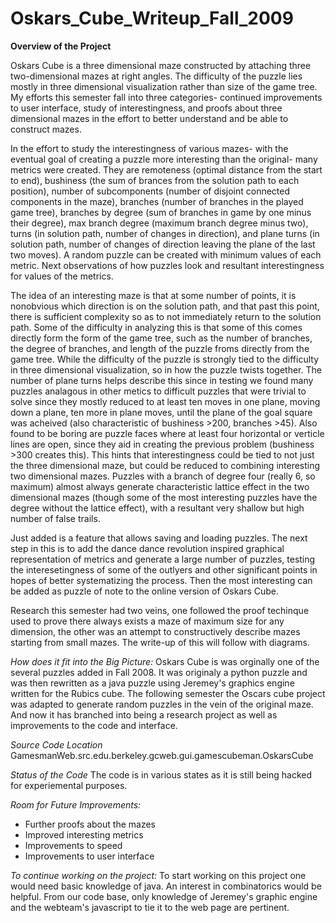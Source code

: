 Oskars\_Cube\_Writeup\_Fall\_2009
=================================

**Overview of the Project**

Oskars Cube is a three dimensional maze constructed by attaching three two-dimensional mazes at right angles. The difficulty of the puzzle lies mostly in three dimensional visualization rather than size of the game tree. My efforts this semester fall into three categories- continued improvements to user interface, study of interestingness, and proofs about three dimensional mazes in the effort to better understand and be able to construct mazes.

In the effort to study the interestingness of various mazes- with the eventual goal of creating a puzzle more interesting than the original- many metrics were created. They are remoteness (optimal distance from the start to end), bushiness (the sum of brances from the solution path to each position), number of subcomponents (number of disjoint connected components in the maze), branches (number of branches in the played game tree), branches by degree (sum of branches in game by one minus their degree), max branch degree (maximum branch degree minus two), turns (in solution path, number of changes in direction), and plane turns (in solution path, number of changes of direction leaving the plane of the last two moves). A random puzzle can be created with minimum values of each metric. Next observations of how puzzles look and resultant interestingness for values of the metrics.

The idea of an interesting maze is that at some number of points, it is nonobvious which direction is on the solution path, and that past this point, there is sufficient complexity so as to not immediately return to the solution path. Some of the difficulty in analyzing this is that some of this comes directly form the form of the game tree, such as the number of branches, the degree of branches, and length of the puzzle froms directly from the game tree. While the difficulty of the puzzle is strongly tied to the difficulty in three dimensional visualization, so in how the puzzle twists together. The number of plane turns helps describe this since in testing we found many puzzles analagous in other metics to difficult puzzles that were trivial to solve since they mostly reduced to at least ten moves in one plane, moving down a plane, ten more in plane moves, until the plane of the goal square was acheived (also characteristic of bushiness &gt;200, branches &gt;45). Also found to be boring are puzzle faces where at least four horizontal or verticle lines are open, since they aid in creating the previous problem (bushiness &gt;300 creates this). This hints that interestingness could be tied to not just the three dimensional maze, but could be reduced to combining interesting two dimensional mazes. Puzzles with a branch of degree four (really 6, so maximum) almost always generate characteristic lattice effect in the two dimensional mazes (though some of the most interesting puzzles have the degree without the lattice effect), with a resultant very shallow but high number of false trails.

Just added is a feature that allows saving and loading puzzles. The next step in this is to add the dance dance revolution inspired graphical representation of metrics and generate a large number of puzzles, testing the interesetingness of some of the outlyers and other significant points in hopes of better systematizing the process. Then the most interesting can be added as puzzle of note to the online version of Oskars Cube.

Research this semester had two veins, one followed the proof techinque used to prove there always exists a maze of maximum size for any dimension, the other was an attempt to constructively describe mazes starting from small mazes. The write-up of this will follow with diagrams.

*How does it fit into the Big Picture:* Oskars Cube is was orginally one of the several puzzles added in Fall 2008. It was originaly a python puzzle and was then rewritten as a java puzzle using Jeremey's graphics engine written for the Rubics cube. The following semester the Oscars cube project was adapted to generate random puzzles in the vein of the original maze. And now it has branched into being a research project as well as improvements to the code and interface.

*Source Code Location* GamesmanWeb.src.edu.berkeley.gcweb.gui.gamescubeman.OskarsCube

*Status of the Code* The code is in various states as it is still being hacked for experiemental purposes.

*Room for Future Improvements:*

-   Further proofs about the mazes
-   Improved interesting metrics
-   Improvements to speed
-   Improvements to user interface

*To continue working on the project:* To start working on this project one would need basic knowledge of java. An interest in combinatorics would be helpful. From our code base, only knowledge of Jeremey's graphic engine and the webteam's javascript to tie it to the web page are pertinent.
